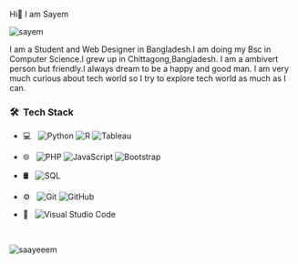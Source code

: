 Hi👋
I am Sayem
<p align="left"> <img src="https://komarev.com/ghpvc/?username=saayeeem&label=Profile%20views&color=0e75b6&style=flat" alt="sayem" /> </p>
I am a Student and Web Designer in Bangladesh.I am doing my Bsc in Computer Science.I grew up in Chittagong,Bangladesh.
I am a ambivert person but friendly.I always dream to be a happy and good man.
I am very much curious about tech world so I try to explore tech world as much as I can.

<h3> 🛠 &nbsp;Tech Stack</h3>

- 💻 &nbsp;
  ![Python](https://img.shields.io/badge/-Python-333333?style=flat&logo=python)
  ![R](https://img.shields.io/badge/-R-333333?style=flat&logo=R)
  ![Tableau](https://img.shields.io/badge/-Tableau-333333?style=flat&logo=Tableau)

- 🌐 &nbsp;
  ![PHP](https://img.shields.io/badge/-PHP-333333?style=flat&logo=PHP&logoColor=1572B6)
  ![JavaScript](https://img.shields.io/badge/-JavaScript-333333?style=flat&logo=javascript)
  ![Bootstrap](https://img.shields.io/badge/-Bootstrap-333333?style=flat&logo=bootstrap&logoColor=563D7C)
- 🛢 &nbsp;
  ![SQL](https://img.shields.io/badge/-SQL-333333?style=flat&logo=sql)
- ⚙️ &nbsp;
  ![Git](https://img.shields.io/badge/-Git-333333?style=flat&logo=git)
  ![GitHub](https://img.shields.io/badge/-GitHub-333333?style=flat&logo=github)

- 🔧 &nbsp;
  ![Visual Studio Code](https://img.shields.io/badge/-Visual%20Studio%20Code-333333?style=flat&logo=visual-studio-code&logoColor=007ACC)


<br/>


<p><img align="center" src="https://github-readme-streak-stats.herokuapp.com/?user=saayeeem&" alt="saayeeem" /></p>
